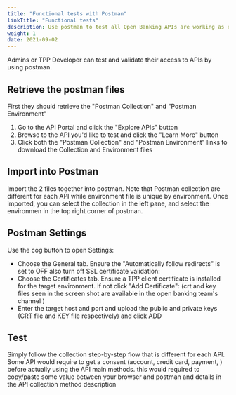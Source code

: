 ```yaml
---
title: "Functional tests with Postman"
linkTitle: "Functional tests"
description: Use postman to test all Open Banking APIs are working as expected
weight: 1
date: 2021-09-02
---
```


Admins or TPP Developer can test and validate their access to APIs by using postman.

## Retrieve the postman files

First they should retrieve the "Postman Collection" and "Postman Environment"

1. Go to the API Portal and click the "Explore APIs" button
2. Browse to the API you'd like to test and click the "Learn More" button
3. Click both the "Postman Collection" and "Postman Environment" links to download the Collection and Environment files

## Import into Postman

Import the 2 files together into postman. Note that Postman collection are different for each API while environment file is unique by environment.
Once imported, you can select the collection in the left pane, and select the environmen in the top right corner of postman.

## Postman Settings

Use the cog button to open Settings:

* Choose the General tab. Ensure the "Automatically follow redirects" is set to OFF also turn off SSL certificate validation:
* Choose the Certificates tab. Ensure a TPP client certificate is installed for the target environment. If not click "Add Certificate": (crt and key files seen in the screen shot are available in the open banking team's channel ) 
* Enter the target host and port and upload the public and private keys (CRT file and KEY file respectively) and click ADD

## Test

Simply follow the collection step-by-step flow that is different for each API.
Some API would require to get a consent (account, credit card, payment, ) before actually using the API main methods. this would required to copy/paste some value between your browser and postman and details in the API collection method description